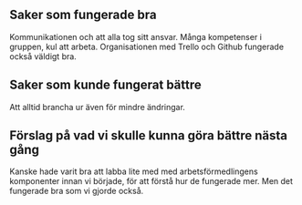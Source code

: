 ## Saker som fungerade bra
Kommunikationen och att alla tog sitt ansvar. Många kompetenser i gruppen, kul att arbeta.
Organisationen med Trello och Github fungerade också väldigt bra.



## Saker som kunde fungerat bättre
Att alltid brancha ur även för mindre ändringar.



## Förslag på vad vi skulle kunna göra bättre nästa gång
Kanske hade varit bra att labba lite med med arbetsförmedlingens komponenter innan vi började, för att förstå hur de fungerade mer. Men det fungerade bra som vi gjorde också.